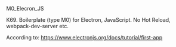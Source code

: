 M0_Elecron_JS

K69.
Boilerplate (type M0) for Electron, JavaScript.
No Hot Reload, webpack-dev-server etc.

According to:
https://www.electronjs.org/docs/tutorial/first-app
